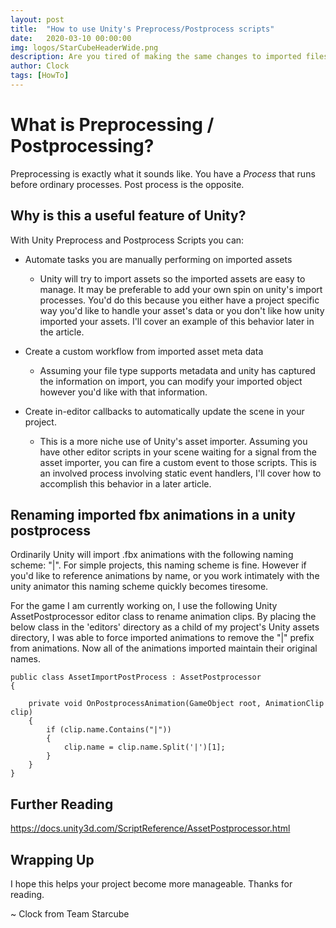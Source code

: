 ```yaml
---
layout: post
title:  "How to use Unity's Preprocess/Postprocess scripts"
date:   2020-03-10 00:00:00
img: logos/StarCubeHeaderWide.png
description: Are you tired of making the same changes to imported files in Unity? Here's how to automate those workflows.
author: Clock
tags: [HowTo]
---
```



# What is Preprocessing / Postprocessing?

Preprocessing is exactly what it sounds like. You have a *Process* that runs before ordinary processes. Post process is the opposite.

## Why is this a useful feature of Unity?

With Unity Preprocess and Postprocess Scripts you can:

* Automate tasks you are manually performing on imported assets

  * Unity will try to import assets so the imported assets are easy to manage. It may be preferable to add your own spin on unity's import processes. You'd do this because you either have a project specific way you'd like to handle your asset's data or you don't like how unity imported your assets. I'll cover an example of this behavior later in the article.

* Create a custom workflow from imported asset meta data

  * Assuming your file type supports metadata and unity has captured the information on import, you can modify your imported object however you'd like with that information.

* Create in-editor callbacks to automatically update the scene in your project.

  * This is a more niche use of Unity's asset importer. Assuming you have other editor scripts in your scene waiting for a signal from the asset importer, you can fire a custom event to those scripts. This is an involved process involving static event handlers, I'll cover how to accomplish this behavior in a later article.


## Renaming imported fbx animations in a unity postprocess

Ordinarily Unity will import .fbx animations with the following naming scheme: "<model>|<animationName>". For simple projects, this naming scheme is fine. However if you'd like to reference animations by name, or you work intimately with the unity animator this naming scheme quickly becomes tiresome. 

For the game I am currently working on, I use the following Unity AssetPostprocessor editor class to rename animation clips. By placing the below class in the 'editors' directory as a child of my project's Unity assets directory, I was able to force imported animations to remove the "<model>|" prefix from animations. Now all of the animations imported maintain their original names.

```
public class AssetImportPostProcess : AssetPostprocessor
{
    
    private void OnPostprocessAnimation(GameObject root, AnimationClip clip)
    {
        if (clip.name.Contains("|"))
        {
            clip.name = clip.name.Split('|')[1];
        }
    }
}
```

## Further Reading

https://docs.unity3d.com/ScriptReference/AssetPostprocessor.html

## Wrapping Up

I hope this helps your project become more manageable. Thanks for reading.

~ Clock from Team Starcube
